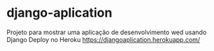# django-aplication
Projeto para mostrar uma aplicação de desenvolvimento wed usando Django
Deploy no Heroku https://djangoaplication.herokuapp.com/
